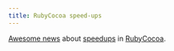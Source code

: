 ```yaml
---
title: RubyCocoa speed-ups
---
```


[Awesome news](http://chopine.be/lrz/diary/2007-06-08_Faster-Messaging.html) about [speedups](http://lists.sourceforge.jp/mailman/archives/rubycocoa-devel/2007-June/000941.html) in [RubyCocoa](http://www.wincent.com/knowledge-base/RubyCocoa).
